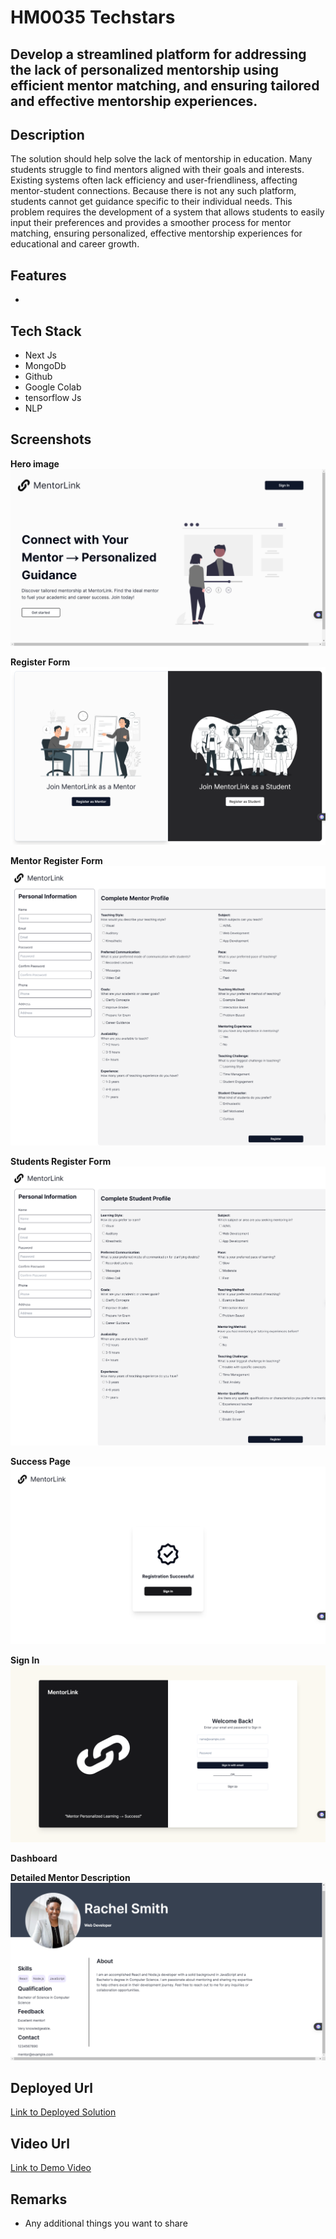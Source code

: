 # HM0035 Techstars

## Develop a streamlined platform for addressing the lack of personalized mentorship using efficient mentor matching, and ensuring tailored and effective mentorship experiences.

## Description
The solution should help solve the lack of mentorship in education. Many students struggle to find mentors aligned with their goals and interests. Existing systems often lack efficiency and user-friendliness, affecting mentor-student connections. Because there is not any such platform, students cannot get guidance specific to their individual needs. This problem requires the development of a system that allows students to easily input their preferences and provides a smoother process for mentor matching, ensuring personalized, effective mentorship experiences for educational and career growth.

## Features
- 


## Tech Stack
- Next Js
- MongoDb
- Github
- Google Colab
- tensorflow Js
- NLP


## Screenshots

**Hero  image** 
![alt text](/Screenshots/image.png)

**Register Form**
![alt text](/Screenshots/image-1.png)

**Mentor Register Form**
![alt text](/Screenshots/mentorRegister.png)

**Students Register Form**
![alt text](/Screenshots/studentsRegistration.png)

**Success Page**
![alt text](/Screenshots/successPage.png)

**Sign In**
![alt text](/Screenshots/signIn.png)

**Dashboard**


**Detailed Mentor Description**
![alt text](/Screenshots/mentorDetail.png)

## Deployed Url
[Link to Deployed Solution](gfgpccoe.in)

## Video Url
[Link to Demo Video](video_url)

## Remarks
- Any additional things you want to share
